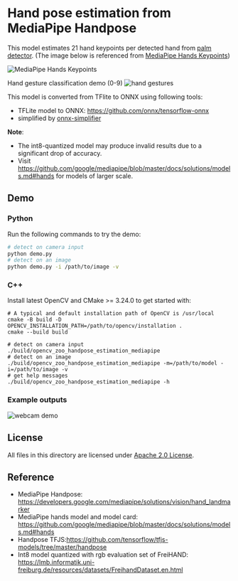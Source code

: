 # Hand pose estimation from MediaPipe Handpose

This model estimates 21 hand keypoints per detected hand from [palm detector](../palm_detection_mediapipe). (The image below is referenced from [MediaPipe Hands Keypoints](https://github.com/tensorflow/tfjs-models/tree/master/hand-pose-detection#mediapipe-hands-keypoints-used-in-mediapipe-hands))
 
![MediaPipe Hands Keypoints](./example_outputs/hand_keypoints.png)

Hand gesture classification demo (0-9)
![hand gestures](./example_outputs/gesture_classification.png)

This model is converted from TFlite to ONNX using following tools:
- TFLite model to ONNX: https://github.com/onnx/tensorflow-onnx
- simplified by [onnx-simplifier](https://github.com/daquexian/onnx-simplifier)

**Note**:
- The int8-quantized model may produce invalid results due to a significant drop of accuracy.
- Visit https://github.com/google/mediapipe/blob/master/docs/solutions/models.md#hands for models of larger scale.

## Demo

### Python

Run the following commands to try the demo:
```bash
# detect on camera input
python demo.py
# detect on an image
python demo.py -i /path/to/image -v
```

### C++

Install latest OpenCV and CMake >= 3.24.0 to get started with:

```shell
# A typical and default installation path of OpenCV is /usr/local
cmake -B build -D OPENCV_INSTALLATION_PATH=/path/to/opencv/installation .
cmake --build build

# detect on camera input
./build/opencv_zoo_handpose_estimation_mediapipe
# detect on an image
./build/opencv_zoo_handpose_estimation_mediapipe -m=/path/to/model -i=/path/to/image -v
# get help messages
./build/opencv_zoo_handpose_estimation_mediapipe -h
```


### Example outputs

![webcam demo](./example_outputs/mphandpose_demo.webp)

## License

All files in this directory are licensed under [Apache 2.0 License](./LICENSE).

## Reference

- MediaPipe Handpose: https://developers.google.com/mediapipe/solutions/vision/hand_landmarker
- MediaPipe hands model and model card: https://github.com/google/mediapipe/blob/master/docs/solutions/models.md#hands
- Handpose TFJS:https://github.com/tensorflow/tfjs-models/tree/master/handpose
- Int8 model quantized with rgb evaluation set of FreiHAND: https://lmb.informatik.uni-freiburg.de/resources/datasets/FreihandDataset.en.html
